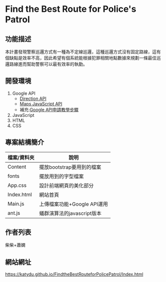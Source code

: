 # Find the Best Route for Police's Patrol
## 功能描述
本計畫發現警察巡邏方式有一種為不定線巡邏，這種巡邏方式沒有固定路線，這有個缺點是效率不高，因此希望有個系統能根據犯罪相關地點數據來規劃一條最佳巡邏路線進而幫助警察可以最有效率的執勤。
## 開發環境
1. Google API
   * [Direction API](https://icelandcheng.medium.com/%E4%BD%BF%E7%94%A8google-map-api-directions-service-%E7%8D%B2%E5%8F%96%E5%8F%8A%E9%A1%AF%E7%A4%BA%E6%9C%80%E4%BD%B3%E8%B7%AF%E5%BE%91-cf82060b90f2 "link")
   * [Maps JavaScript API](https://medium.com/front-end-augustus-study-notes/google-map-api-1-a4e794b0162f "link")
   * 補充:[Google API申請教學步驟](https://ithelp.ithome.com.tw/articles/10283037 "link")
2. JavaScript
3. HTML
4. CSS
## 專案結構簡介

|  檔案/資料夾 | 說明 |
| --------------- | --------------- |
| Content | 擺放bootstrap要用到的檔案 |
| fonts | 擺放用到的字型檔案 |
| App.css |設計前端網頁的美化部分 |
|Index.html|網站首頁|
| Main.js | 上傳檔案功能+Google API運用 |
| ant.js | 蟻群演算法的javascript版本 |
## 作者列表
柴柴+蕭嫻

## 網站網址
https://katydu.github.io/FindtheBestRouteforPolicePatrol/Index.html
